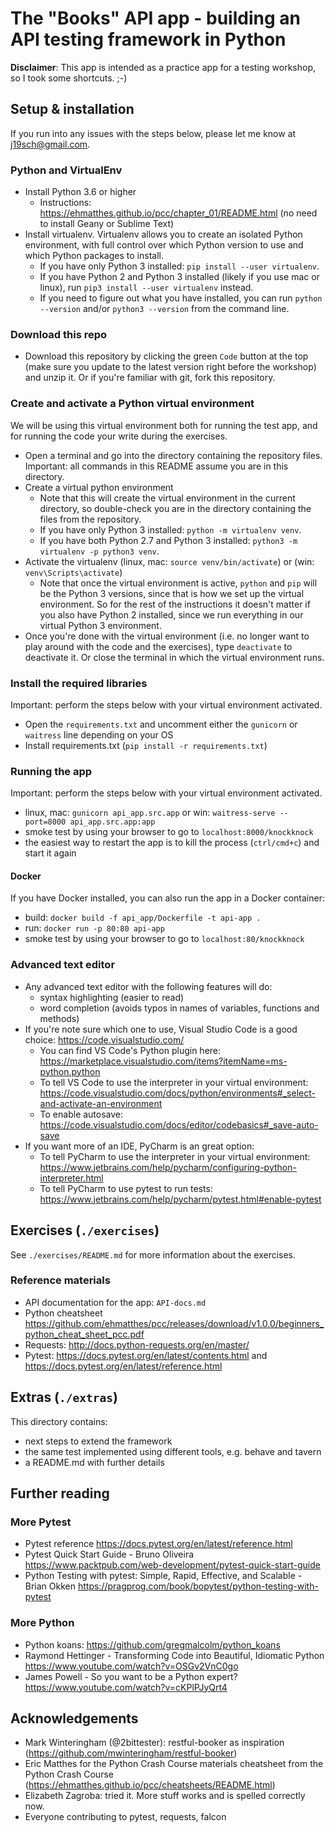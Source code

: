# The "Books" API app - building an API testing framework in Python

**Disclaimer**: 
This app is intended as a practice app for a testing workshop, so I took some shortcuts. ;-)


## Setup & installation

If you run into any issues with the steps below, please let me know at j19sch@gmail.com.

### Python and VirtualEnv
- Install Python 3.6 or higher
    - Instructions: https://ehmatthes.github.io/pcc/chapter_01/README.html (no need to install Geany or Sublime Text)
- Install virtualenv. Virtualenv allows you to create an isolated Python environment, with full control over which Python version to use and which Python packages to install.
    - If you have only Python 3 installed: `pip install --user virtualenv`. 
    - If you have Python 2 and Python 3 installed (likely if you use mac or linux), run `pip3 install --user virtualenv` instead.
    - If you need to figure out what you have installed, you can run `python --version` and/or `python3 --version` from the command line.

### Download this repo
- Download this repository by clicking the green `Code` button at the top (make sure you update to
the latest version right before the workshop) and unzip it. Or if you're familiar with git, fork this repository.

### Create and activate a Python virtual environment
We will be using this virtual environment both for running the test app, and for running the code your
write during the exercises.

- Open a terminal and go into the directory containing the repository files. Important: all commands in this README assume you are in this directory. 
- Create a virtual python environment
	- Note that this will create the virtual environment in the current directory, so double-check you are in the directory
	containing the files from the repository.
    - If you have only Python 3 installed: `python -m virtualenv venv`.
	- If you have both Python 2.7 and Python 3 installed: `python3 -m virtualenv -p python3 venv`.
- Activate the virtualenv (linux, mac: `source venv/bin/activate`) or (win: `venv\Scripts\activate`)
    - Note that once the virtual environment is active, `python` and `pip` will be the Python 3 versions, since that is how we set up the virtual environment.
    So for the rest of the instructions it doesn't matter if you also have Python 2 installed, since we run everything in our virtual Python 3 environment.
- Once you're done with the virtual environment (i.e. no longer want to play around with the code and the exercises), type `deactivate`
to deactivate it. Or close the terminal in which the virtual environment runs.

### Install the required libraries
Important: perform the steps below with your virtual environment activated.

- Open the `requirements.txt` and uncomment either the `gunicorn` or `waitress` line depending on your OS
- Install requirements.txt (`pip install -r requirements.txt`)

### Running the app
Important: perform the steps below with your virtual environment activated.

- linux, mac: `gunicorn api_app.src.app` or win: `waitress-serve --port=8000 api_app.src.app:app`
- smoke test by using your browser to go to `localhost:8000/knockknock`
- the easiest way to restart the app is to kill the process (`ctrl/cmd+c`) and start it again

#### Docker
If you have Docker installed, you can also run the app in a Docker container:
- build: `docker build -f api_app/Dockerfile -t api-app .`
- run: `docker run -p 80:80 api-app`
- smoke test by using your browser to go to `localhost:80/knockknock`

### Advanced text editor
- Any advanced text editor with the following features will do:
    - syntax highlighting (easier to read)
    - word completion (avoids typos in names of variables, functions and methods)
- If you're note sure which one to use, Visual Studio Code is a good choice: https://code.visualstudio.com/
    - You can find VS Code's Python plugin here: https://marketplace.visualstudio.com/items?itemName=ms-python.python
    - To tell VS Code to use the interpreter in your virtual environment: https://code.visualstudio.com/docs/python/environments#_select-and-activate-an-environment
    - To enable autosave: https://code.visualstudio.com/docs/editor/codebasics#_save-auto-save 
- If you want more of an IDE, PyCharm is an great option:
    - To tell PyCharm to use the interpreter in your virtual environment: https://www.jetbrains.com/help/pycharm/configuring-python-interpreter.html
    - To tell PyCharm to use pytest to run tests: https://www.jetbrains.com/help/pycharm/pytest.html#enable-pytest


## Exercises  (`./exercises`)
See `./exercises/README.md` for more information about the exercises.

### Reference materials
- API documentation for the app: `API-docs.md`
- Python cheatsheet
https://github.com/ehmatthes/pcc/releases/download/v1.0.0/beginners_python_cheat_sheet_pcc.pdf
- Requests:
http://docs.python-requests.org/en/master/
- Pytest:
https://docs.pytest.org/en/latest/contents.html and https://docs.pytest.org/en/latest/reference.html



## Extras (`./extras`)

This directory contains:
- next steps to extend the framework
- the same test implemented using different tools, e.g. behave and tavern
- a README.md with further details



## Further reading

### More Pytest
- Pytest reference https://docs.pytest.org/en/latest/reference.html
- Pytest Quick Start Guide - Bruno Oliveira
https://www.packtpub.com/web-development/pytest-quick-start-guide
- Python Testing with pytest: Simple, Rapid, Effective, and Scalable - Brian Okken
https://pragprog.com/book/bopytest/python-testing-with-pytest

### More Python
- Python koans: https://github.com/gregmalcolm/python_koans
- Raymond Hettinger - Transforming Code into Beautiful, Idiomatic
Python https://www.youtube.com/watch?v=OSGv2VnC0go
- James Powell - So you want to be a Python expert? https://www.youtube.com/watch?v=cKPlPJyQrt4



## Acknowledgements
- Mark Winteringham (@2bittester): restful-booker as inspiration
(https://github.com/mwinteringham/restful-booker)
- Eric Matthes for the Python Crash Course materials cheatsheet from the Python Crash Course
(https://ehmatthes.github.io/pcc/cheatsheets/README.html)
- Elizabeth Zagroba: tried it. More stuff works and is spelled correctly now.
- Everyone contributing to pytest, requests, falcon
